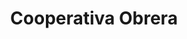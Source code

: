 ---
title: "Cooperativa Obrera"
url: /bahia-blanca/cooperativa-obrera-espana/
shop: Lebensmittel
---